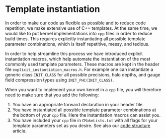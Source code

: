 # Template instantiation

In order to make our code as flexible as possible and to reduce code repetition, we make
extensive use of C++ templates. At the same time, we would like to put kernel implementations
into `cpp` files in order to reduce build times.
This requires explicitly instantiating all possible template parameter combinations,
which is itself repetitive, messy, and tedious.

In order to help streamline this process we have introduced explicit instantiation macros,
which help automate the instantiation of the most commonly used template parameters.
These macros are kept in the header file `explicit_instantiation_macros.h`. 
For example one can instantiate a generic class `INIT_CLASS` for all possible precisions,
halo depths, and gauge field compression types using `INIT_PHC(INIT_CLASS)`.

When you want to implement your own kernel in a `cpp` file, you will therefore need
to make sure that you add the following:
1. You have an appropriate forward declaration in your header file.
2. You have instantiated all possible template parameter combinations at the bottom
   of your `cpp` file. Here the instantiation macros can assist you.
3. You have included your `cpp` file in `CMakeLists.txt` with all flags for your template
   parameters set as you desire. See also our [code structure](codeStructure.md) article.

